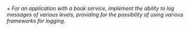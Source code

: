 ###### + For an application with a book service, implement the ability to log messages of various levels, providing for the possibility of using various frameworks for logging.
